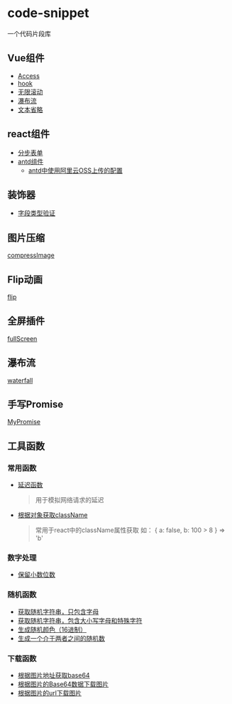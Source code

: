 # code-snippet

一个代码片段库

## Vue组件
- [Access](./vue/Access/index.ts)
- [hook](./vue/hook)
- [无限滚动](./vue/InfiniteScrollList/index.vue)
- [瀑布流](./vue/Waterfall)
- [文本省略](./vue/TextEllipsis/)

## react组件
- [分步表单](./react/StepsForm)
- [antd组件](./react/antd)
  - [antd中使用阿里云OSS上传的配置](./react/antd/upload/index.ts)


## 装饰器
- [字段类型验证](./decorators/validate.ts)

## 图片压缩
[compressImage](./compressImage)

## Flip动画
[flip](./Flip/README.md)

## 全屏插件
[fullScreen](./FullScreen)

## 瀑布流
[waterfall](./waterfall/core/waterfall.js)

## 手写Promise
[MyPromise](./Promise/MyPromise)

## 工具函数

### 常用函数
- [延迟函数](./utils/index.ts)
  > 用于模拟网络请求的延迟
- [根据对象获取className](./utils/index.ts)
  > 常用于react中的className属性获取
  > 如： { a: false, b: 100 > 8 } => 'b'

### 数字处理
- [保留小数位数](./utils/number.ts)

### 随机函数
- [获取随机字符串，只包含字母](./utils/random.ts)
- [获取随机字符串，包含大小写字母和特殊字符](./utils/random.ts)
- [生成随机颜色（16进制）](./utils/random.ts)
- [生成一个介于两者之间的随机数](./utils/random.ts)

### 下载函数
- [根据图片地址获取base64](./utils/download.ts)
- [根据图片的Base64数据下载图片](./utils/download.ts)
- [根据图片的url下载图片](./utils/download.ts)
